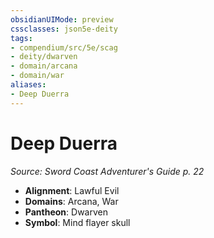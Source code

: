 ```yaml
---
obsidianUIMode: preview
cssclasses: json5e-deity
tags:
- compendium/src/5e/scag
- deity/dwarven
- domain/arcana
- domain/war
aliases: 
- Deep Duerra
---
```

# Deep Duerra
*Source: Sword Coast Adventurer's Guide p. 22* 

- **Alignment**: Lawful Evil
- **Domains**: Arcana, War
- **Pantheon**: Dwarven
- **Symbol**: Mind flayer skull